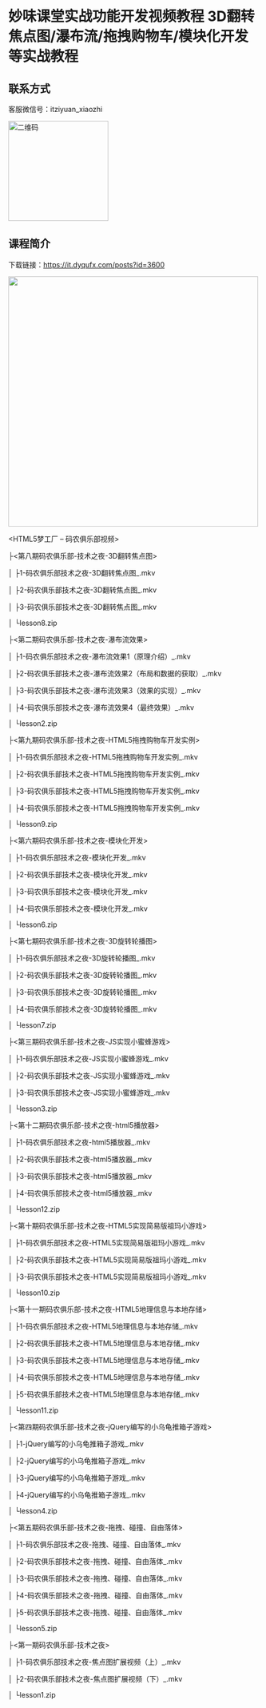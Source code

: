 # 妙味课堂实战功能开发视频教程 3D翻转焦点图/瀑布流/拖拽购物车/模块化开发等实战教程

## 联系方式

客服微信号：itziyuan_xiaozhi

<img src="https://ziyuanyun.oss-cn-guangzhou.aliyuncs.com/common/20240614073449/666b82192834a.jpg" width="200" height="200" alt="二维码">

## 课程简介

下载链接：https://it.dyqufx.com/posts?id=3600

<img src="https://ziyuanyun.oss-cn-guangzhou.aliyuncs.com/yun/20240515185234/664493f20175f.jpg" width="500" alt="">

  

 &lt;HTML5梦工厂 – 码农俱乐部视频&gt;

 ├&lt;第八期码农俱乐部-技术之夜-3D翻转焦点图&gt;

 │ ├1-码农俱乐部技术之夜-3D翻转焦点图_.mkv

 │ ├2-码农俱乐部技术之夜-3D翻转焦点图_.mkv

 │ ├3-码农俱乐部技术之夜-3D翻转焦点图_.mkv

 │ └lesson8.zip

 ├&lt;第二期码农俱乐部-技术之夜-瀑布流效果&gt;

 │ ├1-码农俱乐部技术之夜-瀑布流效果1（原理介绍）_.mkv

 │ ├2-码农俱乐部技术之夜-瀑布流效果2（布局和数据的获取）_.mkv

 │ ├3-码农俱乐部技术之夜-瀑布流效果3（效果的实现）_.mkv

 │ ├4-码农俱乐部技术之夜-瀑布流效果4（最终效果）_.mkv

 │ └lesson2.zip

 ├&lt;第九期码农俱乐部-技术之夜-HTML5拖拽购物车开发实例&gt;

 │ ├1-码农俱乐部技术之夜-HTML5拖拽购物车开发实例_.mkv

 │ ├2-码农俱乐部技术之夜-HTML5拖拽购物车开发实例_.mkv

 │ ├3-码农俱乐部技术之夜-HTML5拖拽购物车开发实例_.mkv

 │ ├4-码农俱乐部技术之夜-HTML5拖拽购物车开发实例_.mkv

 │ └lesson9.zip

 ├&lt;第六期码农俱乐部-技术之夜-模块化开发&gt;

 │ ├1-码农俱乐部技术之夜-模块化开发_.mkv

 │ ├2-码农俱乐部技术之夜-模块化开发_.mkv

 │ ├3-码农俱乐部技术之夜-模块化开发_.mkv

 │ ├4-码农俱乐部技术之夜-模块化开发_.mkv

 │ └lesson6.zip

 ├&lt;第七期码农俱乐部-技术之夜-3D旋转轮播图&gt;

 │ ├1-码农俱乐部技术之夜-3D旋转轮播图_.mkv

 │ ├2-码农俱乐部技术之夜-3D旋转轮播图_.mkv

 │ ├3-码农俱乐部技术之夜-3D旋转轮播图_.mkv

 │ ├4-码农俱乐部技术之夜-3D旋转轮播图_.mkv

 │ └lesson7.zip

 ├&lt;第三期码农俱乐部-技术之夜-JS实现小蜜蜂游戏&gt;

 │ ├1-码农俱乐部技术之夜-JS实现小蜜蜂游戏_.mkv

 │ ├2-码农俱乐部技术之夜-JS实现小蜜蜂游戏_.mkv

 │ ├3-码农俱乐部技术之夜-JS实现小蜜蜂游戏_.mkv

 │ └lesson3.zip

 ├&lt;第十二期码农俱乐部-技术之夜-html5播放器&gt;

 │ ├1-码农俱乐部技术之夜-html5播放器_.mkv

 │ ├2-码农俱乐部技术之夜-html5播放器_.mkv

 │ ├3-码农俱乐部技术之夜-html5播放器_.mkv

 │ ├4-码农俱乐部技术之夜-html5播放器_.mkv

 │ └lesson12.zip

 ├&lt;第十期码农俱乐部-技术之夜-HTML5实现简易版祖玛小游戏&gt;

 │ ├1-码农俱乐部技术之夜-HTML5实现简易版祖玛小游戏_.mkv

 │ ├2-码农俱乐部技术之夜-HTML5实现简易版祖玛小游戏_.mkv

 │ ├3-码农俱乐部技术之夜-HTML5实现简易版祖玛小游戏_.mkv

 │ └lesson10.zip

 ├&lt;第十一期码农俱乐部-技术之夜-HTML5地理信息与本地存储&gt;

 │ ├1-码农俱乐部技术之夜-HTML5地理信息与本地存储_.mkv

 │ ├2-码农俱乐部技术之夜-HTML5地理信息与本地存储_.mkv

 │ ├3-码农俱乐部技术之夜-HTML5地理信息与本地存储_.mkv

 │ ├4-码农俱乐部技术之夜-HTML5地理信息与本地存储_.mkv

 │ ├5-码农俱乐部技术之夜-HTML5地理信息与本地存储_.mkv

 │ └lesson11.zip

 ├&lt;第四期码农俱乐部-技术之夜-jQuery编写的小乌龟推箱子游戏&gt;

 │ ├1-jQuery编写的小乌龟推箱子游戏_.mkv

 │ ├2-jQuery编写的小乌龟推箱子游戏_.mkv

 │ ├3-jQuery编写的小乌龟推箱子游戏_.mkv

 │ ├4-jQuery编写的小乌龟推箱子游戏_.mkv

 │ └lesson4.zip

 ├&lt;第五期码农俱乐部-技术之夜-拖拽、碰撞、自由落体&gt;

 │ ├1-码农俱乐部技术之夜-拖拽、碰撞、自由落体_.mkv

 │ ├2-码农俱乐部技术之夜-拖拽、碰撞、自由落体_.mkv

 │ ├3-码农俱乐部技术之夜-拖拽、碰撞、自由落体_.mkv

 │ ├4-码农俱乐部技术之夜-拖拽、碰撞、自由落体_.mkv

 │ ├5-码农俱乐部技术之夜-拖拽、碰撞、自由落体_.mkv

 │ └lesson5.zip

 ├&lt;第一期码农俱乐部-技术之夜&gt;

 │ ├1-码农俱乐部技术之夜-焦点图扩展视频（上）_.mkv

 │ ├2-码农俱乐部技术之夜-焦点图扩展视频（下）_.mkv

 │ └lesson1.zip

  